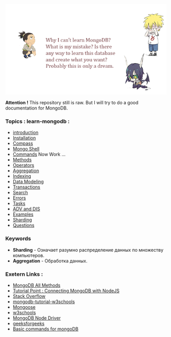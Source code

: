![image](public/img/drawing.png)

**Attention !** This repository still is raw. But I will try to do a good documentation for MongoDB.

### Topics : learn-mongodb :
* [introduction](docs/INTRO.md)
* [Installation](docs/INSTALL.md) 
* [Compass](docs/COMPASS.md) 
* [Mongo Shell](docs/MONGO.md)
* [Commands](docs/COMMANDS.md) Now Work ...
* [Methods](docs/METHODS.md)
* [Operators](docs/OPERATORS.md)
* [Aggregation](docs/AGGREGATION.md)
* [Indexing](#)
* [Data Modeling](docs/DATA_MODELING.md)
* [Transactions](#)
* [Search](#)
* [Errors](docs//ERORRS.md)
* [Tasks](docs/TASKS.md)
* [ADV and DIS](docs/ADV&&DIS.md)
* [Examples](docs/EXAMPLES.md)
* [Sharding](SHARDING.md)
* [Questions](docs/QUESTIONS.md)

### Keywords
* **Sharding** -  Означает разумно распределение данных по множеству компьютеров.
* **Aggregation** - Обработка данных.

### Exetern Links :
* [MongoDB All Methods](https://www.mongodb.com/docs/v4.2/reference/method/db.collection.update/#db.collection.update)
* [Tutorial Point : Connecting MongoDB with NodeJS](https://www.tutorialspoint.com/connecting-mongodb-with-nodejs)
* [Stack Overflow](https://stackoverflow.com/tags/mongodb/info)
* [mongodb-tutorial-w3schools](https://www.w3schools.blog/mongodb-tutorial)
* [Mongoose](https://mongoosejs.com/)
* [w3schools](https://www.w3schools.com/nodejs/nodejs_mongodb_create_db.asp)
* [MongoDB Node Driver](https://docs.mongodb.com/drivers/node/current/)
* [geeksforgeeks](https://www.geeksforgeeks.org/native-mongodb-driver-for-node-js/)
* [Basic commands for mongoDB](https://blog.e-zest.com/basic-commands-for-mongodb)

